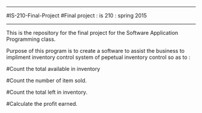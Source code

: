 **********************************************************
#IS-210-Final-Project
#Final project : is 210 : spring 2015
**********************************************************

This is the repository for the final project for the 
Software Application Programming class.

Purpose of this program is to create a software to assist the business
to impliment inventory control system of pepetual inventory control
so as to :

 #Count the total available in inventory

 #Count the number of item sold.

 #Count the total left in inventory.

 #Calculate the profit  earned. 




